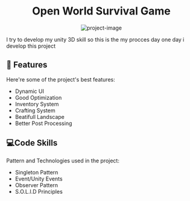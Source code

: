 <h1 align="center" id="title">Open World Survival Game</h1>

<p align="center"><img src="https://socialify.git.ci/FaBBrow/OpenWorldSurvival/image?font=Raleway&amp;language=1&amp;name=1&amp;owner=1&amp;pattern=Charlie%20Brown&amp;stargazers=1&amp;theme=Dark" alt="project-image"></p>

<p id="description">I try to develop my unity 3D skill so this is the my procces day one day i develop this project</p>

  
  
<h2>🧐 Features</h2>

Here're some of the project's best features:

*   Dynamic UI
*   Good Optimization
*   Inventory System
*   Crafting System
*   Beatifull Landscape
*   Better Post Processing

  
  
<h2>💻Code Skills</h2>

Pattern and Technologies used in the project:

*   Singleton Pattern
*   Event/Unity Events
*   Observer Pattern
*   S.O.L.I.D Principles
